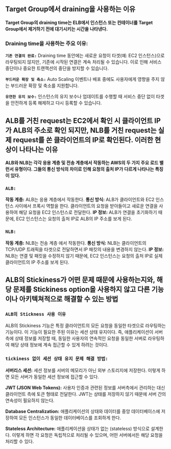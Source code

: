 ## Target Group에서 draining을 사용하는 이유
**Target Group의 draining time는 ELB에서 인스턴스 또는 컨테이너를 Target Group에서 제거하기 전에 대기시키는 시간을 나타낸다.**
### **Draining time을 사용하는 주요 이유:**
**```기존 연결의 완료:```** Draining time 동안에는 새로운 요청이 타겟(예: EC2 인스턴스)으로 라우팅되지 않지만, 기존에 시작된 연결은 계속 처리될 수 있습니다. 이로 인해 서비스 중단이나 중요한 트랜잭션의 중단을 방지할 수 있습니다.

**```부드러운 확장 및 축소:```** Auto Scaling 이벤트나 배포 중에도 사용자에게 영향을 주지 않는 부드러운 확장 및 축소를 지원합니다.

**```유연한 유지 보수:```** 인스턴스의 유지 보수나 업데이트를 수행할 때 서비스 중단 없이 타겟을 안전하게 등록 해제하고 다시 등록할 수 있습니다.

## ALB를 거친 request는 EC2에서 확인 시 클라이언트 IP가 ALB의 주소로 확인 되지만, NLB를 거친 request는 실제 request를 쏜 클라이언트의 IP로 확인된다. 이러한 현상이 나타나는 이유
**ALB와 NLB는 각각 응용 계층 및 전송 계층에서 작동하는 AWS의 두 가지 주요 로드 밸런서 유형이다. 그들의 통신 방식의 차이로 인해 요청의 출처 IP가 다르게 나타나는 특징이 있다.**

### **```ALB:```**

**작동 계층:** ALB는 응용 계층에서 작동한다.
**통신 방식:** ALB가 클라이언트와 EC2 인스턴스 사이에서 프록시 역할을 한다. 클라이언트의 요청을 받아들이고 새로운 연결을 사용하여 해당 요청을 EC2 인스턴스로 전달한다.
**IP 정보:** ALB가 연결을 초기화하기 때문에, EC2 인스턴스는 요청의 출처 IP로 ALB의 IP 주소를 보게 된다.

### **```NLB:```**

**작동 계층:** NLB는 전송 계층 에서 작동한다.
**통신 방식:** NLB는 클라이언트의 TCP/UDP 트래픽을 타겟으로 전달하면서 IP 패킷의 내용을 변경하지 않는다.
**IP 정보:** NLB는 연결 및 패킷을 수정하지 않기 때문에, EC2 인스턴스는 요청의 출처 IP로 실제 클라이언트의 IP 주소를 보게 된다.

## ALB의 Stickiness가 어떤 문제 때문에 사용하는지와, 해당 문제를 Stickiness option을 사용하지 않고 다른 기능이나 아키텍쳐적으로 해결할 수 있는 방법

### **```ALB의 Stickness 사용 이유```**
ALB의 Stickiness 기능은 특정 클라이언트의 모든 요청을 동일한 타겟으로 라우팅하는 기능이다. 이 기능이 필요한 주된 이유는 세션 상태 유지이다. 즉, 애플리케이션이 서버측에 상태 정보를 저장할 때, 동일한 사용자의 연속적인 요청을 동일한 서버로 라우팅하여 해당 상태 정보에 계속 접근할 수 있게 하려는 것이다.
### **```tickiness 없이 세션 상태 유지 문제 해결 방법:```**
**서버리스 세션:**
    세션 정보를 서버의 메모리가 아닌 외부 스토리지에 저장한다. 이렇게 하면 모든 서버가 동일한 세션 정보에 접근할 수 있다.

**JWT (JSON Web Tokens):**
    사용자 인증과 관련된 정보를 서버측에서 관리하는 대신 클라이언트 측에 토큰 형태로 전달한다. JWT는 상태를 저장하지 않기 때문에 서버 간의 연속성이 필요하지 않는다.

**Database Centralization:**
    애플리케이션의 상태와 데이터를 중앙 데이터베이스에 저장하여 모든 인스턴스가 동일한 데이터베이스를 조회하게 한다.

 **Stateless Architecture:**
    애플리케이션을 상태가 없는 (stateless) 방식으로 설계한다. 이렇게 하면 각 요청은 독립적으로 처리될 수 있으며, 어떤 서버에서든 해당 요청을 처리할 수 있다.